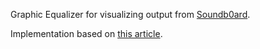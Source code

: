Graphic Equalizer for visualizing output from [Soundb0ard](https://github.com/sideb0ard/SoundB0ard).

Implementation based on [this article](https://orangeable.com/javascript/equalizer-web-audio-api).

